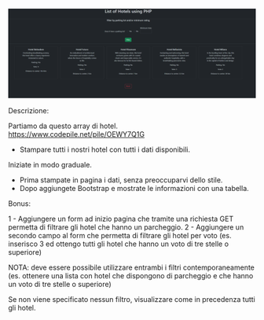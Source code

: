 ![Example Image](./completed.png)

Descrizione:

Partiamo da questo array di hotel. https://www.codepile.net/pile/OEWY7Q1G

- Stampare tutti i nostri hotel con tutti i dati disponibili.

Iniziate in modo graduale.
- Prima stampate in pagina i dati, senza preoccuparvi dello stile.
- Dopo aggiungete Bootstrap e mostrate le informazioni con una tabella.

Bonus:

1 - Aggiungere un form ad inizio pagina che tramite una richiesta GET permetta di filtrare gli hotel che hanno un parcheggio.
2 - Aggiungere un secondo campo al form che permetta di filtrare gli hotel per voto (es. inserisco 3 ed ottengo tutti gli hotel che hanno un voto di tre stelle o superiore)

NOTA: deve essere possibile utilizzare entrambi i filtri contemporaneamente (es. ottenere una lista con hotel che dispongono di parcheggio e che hanno un voto di tre stelle o superiore)

Se non viene specificato nessun filtro, visualizzare come in precedenza tutti gli hotel.